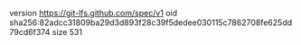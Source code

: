 version https://git-lfs.github.com/spec/v1
oid sha256:82adcc31809ba29d3d893f28c39f5dedee030115c7862708fe625dd79cd6f374
size 531

